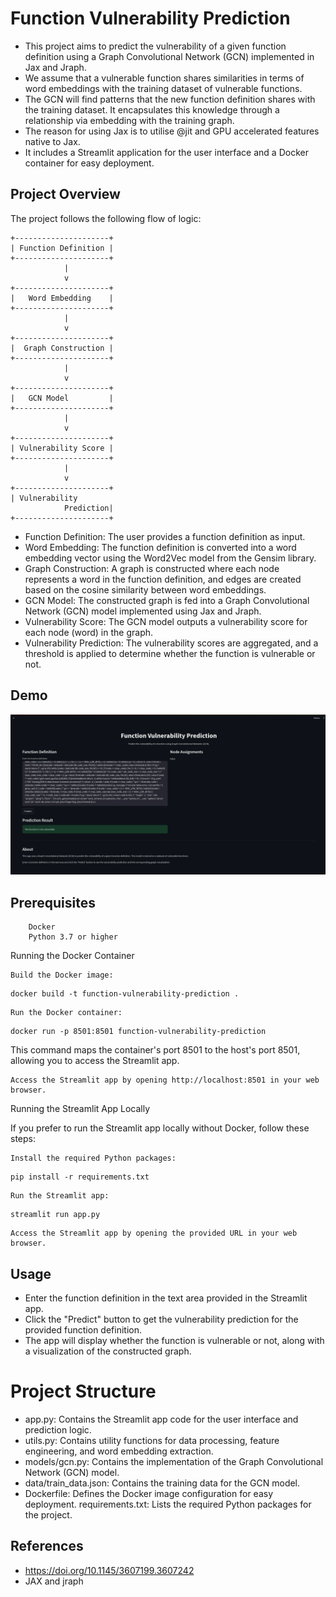 # Function Vulnerability Prediction

- This project aims to predict the vulnerability of a given function definition using a Graph Convolutional Network (GCN) implemented in Jax and Jraph. 
- We assume that a vulnerable function shares similarities in terms of word embeddings with the training dataset of vulnerable functions.
- The GCN will find patterns that the new function definition shares with the training dataset. It encapsulates this knowledge through a relationship via embedding with  the training graph. 
- The reason for using Jax is to utilise @jit and GPU accelerated features native to Jax. 
- It includes a Streamlit application for the user interface and a Docker container for easy deployment.

## Project Overview

The project follows the following flow of logic:
```
+---------------------+
| Function Definition |
+---------------------+
            |
            v
+---------------------+
|   Word Embedding    |
+---------------------+
            |
            v
+---------------------+
|  Graph Construction |
+---------------------+
            |
            v
+---------------------+
|   GCN Model         |
+---------------------+
            |
            v
+---------------------+
| Vulnerability Score |
+---------------------+
            |
            v
+---------------------+
| Vulnerability
            Prediction|
+---------------------+
```
-    Function Definition: The user provides a function definition as input.
-    Word Embedding: The function definition is converted into a word embedding vector using the Word2Vec model from the Gensim library.
-    Graph Construction: A graph is constructed where each node represents a word in the function definition, and edges are created based on the cosine similarity between word embeddings.
-    GCN Model: The constructed graph is fed into a Graph Convolutional Network (GCN) model implemented using Jax and Jraph.
-    Vulnerability Score: The GCN model outputs a vulnerability score for each node (word) in the graph.
-    Vulnerability Prediction: The vulnerability scores are aggregated, and a threshold is applied to determine whether the function is vulnerable or not.


## Demo
![Demo](models/img.png)

## Prerequisites
```
    Docker
    Python 3.7 or higher
```
Running the Docker Container

    Build the Docker image:
```    
docker build -t function-vulnerability-prediction .
```
    Run the Docker container:
```
docker run -p 8501:8501 function-vulnerability-prediction
```
This command maps the container's port 8501 to the host's port 8501, allowing you to access the Streamlit app.

    Access the Streamlit app by opening http://localhost:8501 in your web browser.

Running the Streamlit App Locally

If you prefer to run the Streamlit app locally without Docker, follow these steps:

    Install the required Python packages:
```
pip install -r requirements.txt
```
    Run the Streamlit app:
```
streamlit run app.py
```
    Access the Streamlit app by opening the provided URL in your web browser.

## Usage

-    Enter the function definition in the text area provided in the Streamlit app.
-    Click the "Predict" button to get the vulnerability prediction for the provided function definition.
-    The app will display whether the function is vulnerable or not, along with a visualization of the constructed graph.

# Project Structure

-    app.py: Contains the Streamlit app code for the user interface and prediction logic.
-    utils.py: Contains utility functions for data processing, feature engineering, and word embedding extraction.
-    models/gcn.py: Contains the implementation of the Graph Convolutional Network (GCN) model.
-    data/train_data.json: Contains the training data for the GCN model.
-   Dockerfile: Defines the Docker image configuration for easy deployment.
    requirements.txt: Lists the required Python packages for the project.
## References
- https://doi.org/10.1145/3607199.3607242
- JAX and jraph
